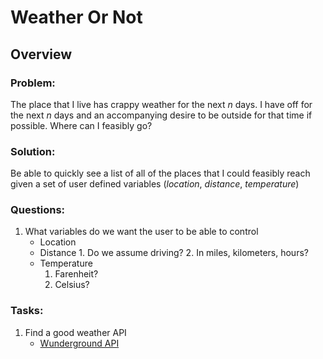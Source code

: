 # Weather Or Not

## Overview

### Problem:
The place that I live has crappy weather for the next _*n*_ days.  I have off for the next _*n*_ days and an accompanying desire to be outside for that time if possible.  Where can I feasibly go?

### Solution:
Be able to quickly see a list of all of the places that I could feasibly reach given a set of user defined variables (_location_, _distance_, _temperature_)

### Questions:
1. What variables do we want the user to be able to control
	- Location
	- Distance
			1. Do we assume driving?
			2. In miles, kilometers, hours?
	- Temperature
		1. Farenheit?
		2. Celsius?

### Tasks:
1. Find a good weather API
	- [Wunderground API](https://www.wunderground.com/weather/api/)